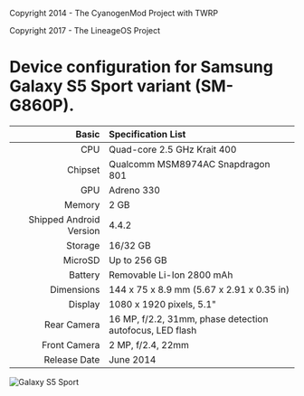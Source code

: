 Copyright 2014 - The CyanogenMod Project with TWRP

Copyright 2017 - The LineageOS Project

Device configuration for Samsung Galaxy S5 Sport variant (SM-G860P).
========================================

Basic   | Specification List
-------:|:-------------------------
CPU     | Quad-core 2.5 GHz Krait 400
Chipset | Qualcomm MSM8974AC Snapdragon 801
GPU     | Adreno 330
Memory  | 2 GB
Shipped Android Version | 4.4.2
Storage | 16/32 GB
MicroSD | Up to 256 GB
Battery | Removable Li-Ion 2800 mAh
Dimensions | 144 x 75 x 8.9 mm (5.67 x 2.91 x 0.35 in)
Display | 1080 x 1920 pixels, 5.1"
Rear Camera  | 16 MP, f/2.2, 31mm, phase detection autofocus, LED flash
Front Camera | 2 MP, f/2.4, 22mm
Release Date | June 2014

![Galaxy S5 Sport](http://cdn2.gsmarena.com/vv/pics/samsung/samsung-galaxy-s5-sport.jpg "Galaxy S5 Sport")
